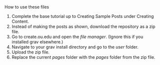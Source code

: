 How to use these files

1. Complete the base tutorial up to Creating Sample Posts under Creating Content.
2. Instead of making the posts as shown, download the repository as a zip file.
3. Go to create.ou.edu and open the _file manager_. (Ignore this if you installed grav elsewhere.)
4. Navigate to your grav install directory and go to the _user_ folder.
5. Upload the zip file.
6. Replace the current _pages_ folder with the _pages_ folder from the zip file.
